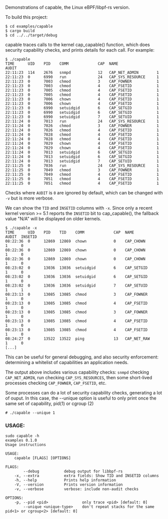 Demonstrations of capable, the Linux eBPF/libpf-rs version.

To build this project:
```
$ cd examples/capable
$ cargo build
$ cd ../../target/debug
```
capable traces calls to the kernel cap_capable() function, which does security
capability checks, and prints details for each call. For example:
```
$ ./capable
TIME      UID    PID    COMM             CAP  NAME                 AUDIT
22:11:23  114    2676   snmpd            12   CAP_NET_ADMIN        1
22:11:23  0      6990   run              24   CAP_SYS_RESOURCE     1
22:11:23  0      7003   chmod            3    CAP_FOWNER           1
22:11:23  0      7003   chmod            4    CAP_FSETID           1
22:11:23  0      7005   chmod            4    CAP_FSETID           1
22:11:23  0      7005   chmod            4    CAP_FSETID           1
22:11:23  0      7006   chown            4    CAP_FSETID           1
22:11:23  0      7006   chown            4    CAP_FSETID           1
22:11:23  0      6990   setuidgid        6    CAP_SETGID           1
22:11:23  0      6990   setuidgid        6    CAP_SETGID           1
22:11:23  0      6990   setuidgid        7    CAP_SETUID           1
22:11:24  0      7013   run              24   CAP_SYS_RESOURCE     1
22:11:24  0      7026   chmod            3    CAP_FOWNER           1
22:11:24  0      7026   chmod            4    CAP_FSETID           1
22:11:24  0      7028   chmod            4    CAP_FSETID           1
22:11:24  0      7028   chmod            4    CAP_FSETID           1
22:11:24  0      7029   chown            4    CAP_FSETID           1
22:11:24  0      7029   chown            4    CAP_FSETID           1
22:11:24  0      7013   setuidgid        6    CAP_SETGID           1
22:11:24  0      7013   setuidgid        6    CAP_SETGID           1
22:11:24  0      7013   setuidgid        7    CAP_SETUID           1
22:11:25  0      7036   run              24   CAP_SYS_RESOURCE     1
22:11:25  0      7049   chmod            3    CAP_FOWNER           1
22:11:25  0      7049   chmod            4    CAP_FSETID           1
22:11:25  0      7051   chmod            4    CAP_FSETID           1
22:11:25  0      7051   chmod            4    CAP_FSETID           1
```

Checks where ``AUDIT`` is ``0`` are ignored by default, which can be changed
with ``-v`` but is more verbose.

We can show the ``TID`` and ``INSETID`` columns with ``-x``.
Since only a recent kernel version >= 5.1 reports the ``INSETID`` bit to cap_capable(),
the fallback value "N/A" will be displayed on older kernels.
```
$ ./capable -x
TIME      UID    PID    TID    COMM             CAP  NAME                 AUDIT  INSETID
08:22:36  0      12869  12869  chown            0    CAP_CHOWN            1      0
08:22:36  0      12869  12869  chown            0    CAP_CHOWN            1      0
08:22:36  0      12869  12869  chown            0    CAP_CHOWN            1      0
08:23:02  0      13036  13036  setuidgid        6    CAP_SETGID           1      0
08:23:02  0      13036  13036  setuidgid        6    CAP_SETGID           1      0
08:23:02  0      13036  13036  setuidgid        7    CAP_SETUID           1      1
08:23:13  0      13085  13085  chmod            3    CAP_FOWNER           1      0
08:23:13  0      13085  13085  chmod            4    CAP_FSETID           1      0
08:23:13  0      13085  13085  chmod            3    CAP_FOWNER           1      0
08:23:13  0      13085  13085  chmod            4    CAP_FSETID           1      0
08:23:13  0      13085  13085  chmod            4    CAP_FSETID           1      0
08:24:27  0      13522  13522  ping             13   CAP_NET_RAW          1      0
[...]
```

This can be useful for general debugging, and also security enforcement:
determining a whitelist of capabilities an application needs.

The output above includes various capability checks: ``snmpd`` checking
``CAP_NET_ADMIN``, run checking ``CAP_SYS_RESOURCES``, then some short-lived processes
checking ``CAP_FOWNER``, ``CAP_FSETID``, etc.
<!--
To see what each of these capabilities does, check the capabilities(7) man
page and the kernel source.
It is possible to include a kernel stack trace to the capable events by passing
-K to the command:

# ./capable.py -K
TIME      UID    PID    COMM             CAP  NAME                 AUDIT
15:32:21  1000   10708  fetchmail        7    CAP_SETUID           1
cap_capable+0x1 [kernel]
ns_capable_common+0x7a [kernel]
__sys_setresuid+0xc8 [kernel]
do_syscall_64+0x56 [kernel]
entry_SYSCALL_64_after_hwframe+0x49 [kernel]
15:32:21  1000   30047  procmail         6    CAP_SETGID           1
cap_capable+0x1 [kernel]
ns_capable_common+0x7a [kernel]
may_setgroups+0x2f [kernel]
__x64_sys_setgroups+0x18 [kernel]
do_syscall_64+0x56 [kernel]
entry_SYSCALL_64_after_hwframe+0x49 [kernel]

Similarly, it is possible to include user-space stack with -U (or they can be
used both at the same time to include user and kernel stack).

-->
Some processes can do a lot of security capability checks, generating a lot of
ouput. In this case, the --unique option is useful to only print once the same
set of capability, pid(1) or cgroup (2) <!-- and kernel/user
stacks (if -K or -U are used). -->
```
# ./capable --unique 1
```
<!--
The --cgroupmap option filters based on a cgroup set. It is meant to be used
with an externally created map.

# ./capable.py --cgroupmap /sys/fs/bpf/test01

For more details, see docs/special_filtering.md
-->

### USAGE:

```
sudo capable -h
examples 0.1.0
Usage instructions

USAGE:
    capable [FLAGS] [OPTIONS]

FLAGS:
        --debug           debug output for libbpf-rs
    -x, --extra           extra fields: Show TID and INSETID columns
    -h, --help            Prints help information
    -V, --version         Prints version information
    -v, --verbose         verbose: include non-audit checks

OPTIONS:
    -p, --pid <pid>               only trace <pid> [default: 0]
        --unique <unique-type>    don't repeat stacks for the same pid<1> or cgroup<2> [default: 0]
```